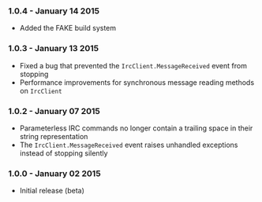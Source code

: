 ### 1.0.4 - January 14 2015
* Added the FAKE build system

### 1.0.3 - January 13 2015
* Fixed a bug that prevented the `IrcClient.MessageReceived` event from stopping
* Performance improvements for synchronous message reading methods on `IrcClient`

### 1.0.2 - January 07 2015
* Parameterless IRC commands no longer contain a trailing space in their string representation
* The `IrcClient.MessageReceived` event raises unhandled exceptions instead of stopping silently

### 1.0.0 - January 02 2015
* Initial release (beta)